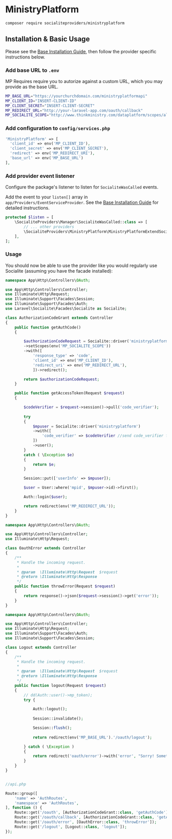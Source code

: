 # MinistryPlatform

```bash
composer require socialiteproviders/ministryplatform
```

## Installation & Basic Usage

Please see the [Base Installation Guide](https://socialiteproviders.com/usage/), then follow the provider specific instructions below.

### Add base URL to `.env`

MP Requires require you to autorize against a custom URL, which you may provide as the base URL.

```bash
MP_BASE_URL="https://yourchurchdomain.com/ministryplatformapi"
MP_CLIENT_ID="INSERT-CLIENT-ID"
MP_CLIENT_SECRET="INSERT-CLIENT-SECRET"
MP_REDIRECT_URL="http://your-laravel-app.com/oauth/callback"
MP_SOCIALITE_SCOPE="http://www.thinkministry.com/dataplatform/scopes/all openid offline_access"
```

### Add configuration to `config/services.php`

```php
'MinistryPlatform' => [
  'client_id' => env('MP_CLIENT_ID'),
  'client_secret' => env('MP_CLIENT_SECRET'),
  'redirect' => env('MP_REDIRECT_URI'),
  'base_url' => env('MP_BASE_URL')
],
```

### Add provider event listener

Configure the package's listener to listen for `SocialiteWasCalled` events.

Add the event to your `listen[]` array in `app/Providers/EventServiceProvider`. See the [Base Installation Guide](https://socialiteproviders.com/usage/) for detailed instructions.

```php
protected $listen = [
    \SocialiteProviders\Manager\SocialiteWasCalled::class => [
        // ... other providers
        \SocialiteProviders\MinistryPlatform\MinistryPlatformExtendSocialite::class.'@handle',
    ],
];
```

### Usage

You should now be able to use the provider like you would regularly use Socialite (assuming you have the facade installed):

```php
namespace App\Http\Controllers\OAuth;

use App\Http\Controllers\Controller;
use Illuminate\Http\Request;
use Illuminate\Support\Facades\Session;
use Illuminate\Support\Facades\Auth;
use Laravel\Socialite\Facades\Socialite as Socialite;

class AuthorizationCodeGrant extends Controller
{
    public function getAuthCode()
    {   

        $authorizationCodeRequest = Socialite::driver('ministryplatform')
        ->setScopes(env('MP_SOCIALITE_SCOPE'))
        ->with([
            'response_type' => 'code',
            'client_id' => env('MP_CLIENT_ID'),
            'redirect_uri' => env('MP_REDIRECT_URL'),
            ])->redirect();

        return $authorizationCodeRequest;
    }

    public function getAccessToken(Request $request) 
    {

        $codeVerifier = $request->session()->pull('code_verifier');
        
        try
        {
            $mpuser = Socialite::driver('ministryplatform')
            ->with([
                'code_verifier' => $codeVerifier //send code_verifier for PKCE
            ])
            ->user();
        }
        catch ( \Exception $e) 
        {
            return $e;
        }

        Session::put(['userInfo' => $mpuser]);

        $user = User::where('mpid', $mpuser->id)->first();

        Auth::login($user);

        return redirect(env('MP_REDIRECT_URL'));
    }
}
```

```php
namespace App\Http\Controllers\OAuth;

use App\Http\Controllers\Controller;
use Illuminate\Http\Request;

class OauthError extends Controller
{
    /**
     * Handle the incoming request.
     *
     * @param  \Illuminate\Http\Request  $request
     * @return \Illuminate\Http\Response
     */
    public function throwError(Request $request)
    {
        return response()->json($request->session()->get('error'));
    }
}

```

```php
namespace App\Http\Controllers\OAuth;

use App\Http\Controllers\Controller;
use Illuminate\Http\Request;
use Illuminate\Support\Facades\Auth;
use Illuminate\Support\Facades\Session;

class Logout extends Controller
{
    /**
     * Handle the incoming request.
     *
     * @param  \Illuminate\Http\Request  $request
     * @return \Illuminate\Http\Response
     */
    public function logout(Request $request)
    {
        // dd(Auth::user()->mp_token);
        try {

            Auth::logout();
    
            Session::invalidate();

            Session::flush();
        
            return redirect(env('MP_BASE_URL').'/oauth/logout');

        } catch ( \Exception ) 
        {
            return redirect('oauth/error')->with('error', "Sorry! Something went wrong. Please make sure you are logged out, then try logging in again.");
        }
    }
}
```

```php

//api.php

Route::group([
    'name' => 'AuthRoutes',
    'namespace' => 'AuthRoutes',
], function () {
    Route::get('/oauth', [AuthorizationCodeGrant::class, 'getAuthCode']);
    Route::get('/oauth/callback', [AuthorizationCodeGrant::class, 'getAccessToken']);
    Route::get('/oauth/error', [OauthError::class, 'throwError']);
    Route::get('/logout', [Logout::class, 'logout']);
});


```

